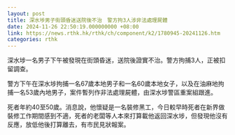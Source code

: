 ```yaml
---
layout: post
title: 深水埗男子街頭昏迷送院後不治　警方拘3人涉非法處理屍體
date: 2024-11-26 22:50:19.000000000 +08:00
link: https://news.rthk.hk/rthk/ch/component/k2/1780945-20241126.htm
categories: rthk
---
```


深水埗一名男子下午被發現在街頭昏迷，送院後證實不治。警方拘捕3人，正被扣留調查。

警方下午在深水埗拘捕一名67歲本地男子和一名60歲本地女子，以及在油麻地拘捕一名53歲內地男子，案件暫列作非法處理屍體，由深水埗警區重案組跟進。

死者年約40至50歲。消息說，他懷疑是一名裝修黑工，今日較早時死者在新界做裝修工作期間感到不適，死者的老闆等人本來打算載他返回深水埗，但發現他沒有反應，放低他後打算離去，有市民見狀報案。
